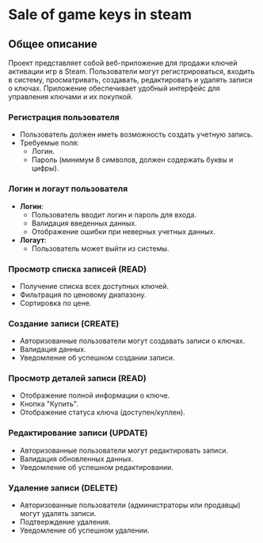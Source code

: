 # Sale of game keys in steam

## Общее описание
Проект представляет собой веб-приложение для продажи ключей активации игр в Steam. Пользователи могут регистрироваться, входить в систему, просматривать, создавать, редактировать и удалять записи о ключах. Приложение обеспечивает удобный интерфейс для управления ключами и их покупкой.

### Регистрация пользователя
- Пользователь должен иметь возможность создать учетную запись.
- Требуемые поля:
  - Логин.
  - Пароль (минимум 8 символов, должен содержать буквы и цифры).

### Логин и логаут пользователя
- **Логин**:
  - Пользователь вводит логин и пароль для входа.
  - Валидация введенных данных.
  - Отображение ошибки при неверных учетных данных.
- **Логаут**:
  - Пользователь может выйти из системы.

### Просмотр списка записей (READ)
- Получение списка всех доступных ключей.
- Фильтрация по ценовому диапазону.
- Сортировка по цене.

### Создание записи (CREATE)
- Авторизованные пользователи могут создавать записи о ключах.
- Валидация данных.
- Уведомление об успешном создании записи.

### Просмотр деталей записи (READ)
- Отображение полной информации о ключе.
- Кнопка "Купить".
- Отображение статуса ключа (доступен/куплен).

### Редактирование записи (UPDATE)
- Авторизованные пользователи могут редактировать записи.
- Валидация обновленных данных.
- Уведомление об успешном редактировании.

### Удаление записи (DELETE)
- Авторизованные пользователи (администраторы или продавцы) могут удалять записи.
- Подтверждение удаления.
- Уведомление об успешном удалении.
